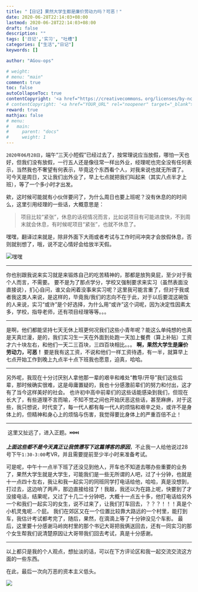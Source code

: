 ```yaml
---
title: "【日记】果然大学生都是廉价劳动力吗？可恶！"
date: 2020-06-28T22:14:03+08:00
lastmod: 2020-06-28T22:14:03+08:00
draft: false
description: ""
tags: ['日记','实习', "吐槽"]
categories: ["生活","日记"]
keywords: []

author: "AGou-ops"

# weight:
# menu: "main"
comment: true
toc: false
autoCollapseToc: true
contentCopyright: '<a href="https://creativecommons。org/licenses/by-nc-nd/4。0/" rel="noopener" target="_blank">CC BY-NC-ND 4。0</a>'
# contentCopyright: '<a href="YOUR_URL" rel="noopener" target="_blank">See origin</a>'
reward: true
mathjax: false
# menu:
#   main:
#     parent: "docs"
#     weight: 1
---
```


​    `2020年06月28日`，端午“三天小短假”已经过去了，按常理说应当放假，哪怕一天也好，但我们没有放假，一行五人还是像往常一样出外业，经理呢也完全没有任何表示，当然我也不奢望有何表示，毕竟这个东西看个人，对我来说也就无所谓了。 可今天是周日，又让我们出外业了，早上七点就把我们叫起来（其实八点半才上班），等了一个多小时才出发。

欸，这时候可能就有小伙伴要问了，为什么周日也要上班呢？没有休息的的时间么，这里引用经理的一些话，大概意思是：

> 项目比较“紧张”，休息的话视情况而言，比如说项目有可能进度快，不到周末就会休息，有时候呢项目“紧张”，也就不休息了。

​     嘿嘿，翻译过来就是，除非外面下大雨或者考试与工作时间冲突才会放假休息，否则就别想了，哦，说不定心情好会给放半天假。  

![](https://s1.ax1x.com/2020/06/28/NR65Pf.jpg "嘿嘿")

---

​    你也别跟我说来实习就是来锻炼自己的吃苦精神的，那都是放狗臭屁，至少对于我个人而言，不需要。 要不是为了那点学分，学校又强制要求来实习（虽然表面没直接说），扪心自问，谁又会闲着没事来实习呢？这里我可能言重了，但对于我或者我这类人来说，是这样的，毕竟我/我们的志向不在于此，对于以后要混这碗饭的人来说，实习“或许”是个好选择，为什么用“或许”这个词呢，因为决定性因素太多，学校，指导老师，还有项目经理等等。。。  

---

​    是啊，他们都能坚持七天无休上班更何况我们这些小青年呢？能这么单纯想的也真是天真烂漫，是的，我们实习生一天在外面到处跑一天加上餐费（算上补贴）工资才六十块左右，和他们一天二三百块，三四百块相比。。。  **啊，果然大学生是廉价劳动力，可恶！** 要是我有这工资，不说和他们一样工资待遇，有一半，就算早上七点开始工作到晚上九点半十点下班我也愿意，迫真，哈哈。  

---

​    另外呢，我现在十分讨厌别人拿他那一辈的艰辛和难处“教导/开导”我们这些后辈，那时候确实很难，这是毋庸置疑的，我也十分感激前辈们的努力和付出，这才有了当今这样美好的社会。 也许初中高中前辈们的这些话能感染到我们，但现在长大了，有些道理不言而喻，不知不觉之间也开始厌恶这些话，甚至麻痹，对于这些，我只想说，时代变了，每一代人都有每一代人的烦恼和艰辛之处，或许不是身体上的，但精神和身心上的烦恼与伤害，我觉得要比身体上的严重百倍不止！

---

​    这里又扯远了，进入正题。:next_track_button::next_track_button:

***上面这些都不是今天真正让我愤懑写下这篇博客的原因***，不止我一人给他说过28号下午`1:30-3:00`考VR，并且需要提前至少半小时来准备考试。

​    可是呢，中午十一点半下班了还没见到他人，开车也不知道去哪办些重要的业务了，果然大学生就是大学生，可能我们是一些无所谓的人吧，过了十分钟，也就是十一点四十左右，我让和我一起实习的同班同学打电话给他，哈哈，真是没想到，打过去，这边响了两声，那边直接给挂了！我敲，我还以为在路上呢，快要到了才没接电话，结果呢，又过了十几二十分钟吧，大概十一点五十多，他打电话给另外一个和我们一起实习的女生，说不过来了，让我们打车回去，？？？！！！真是个小机灵鬼呢...个屁。 我们在郊区又在一个位置比较靠大路远的一个村里，能打到车，我估计考试都考完了，随后，果然，在滴滴上等了十分钟没见个车影。 最后，这里要十分感谢马岭岗村里的那个书记大哥把我俩送回去，还有一同实习的那个女生帮我们说清楚原因让大哥带我们回去考试，真是十分感谢。

---

以上都只是我的个人观点，想扯淡的话，可以在下方评论区和我一起交流交流这方面的一些东西。 

在此，最后一次向万恶的资本主义低头。

![](https://s1.ax1x.com/2020/06/28/NR6IG8.jpg)